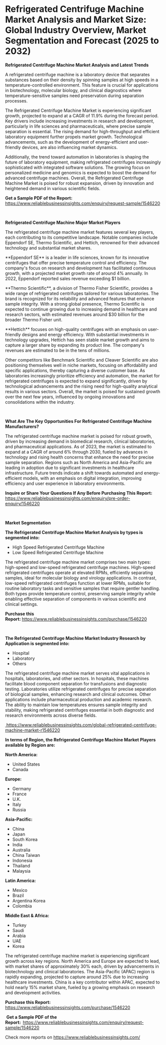 <p><h1>Refrigerated Centrifuge Machine Market Analysis and Market Size: Global Industry Overview, Market Segmentation and Forecast (2025 to 2032)</h1></p><p><strong>Refrigerated Centrifuge Machine Market Analysis and Latest Trends</strong></p>
<p><p>A refrigerated centrifuge machine is a laboratory device that separates substances based on their density by spinning samples at high speeds in a temperature-controlled environment. This feature is crucial for applications in biotechnology, molecular biology, and clinical diagnostics where temperature-sensitive samples need preservation during separation processes.</p><p>The Refrigerated Centrifuge Machine Market is experiencing significant growth, projected to expand at a CAGR of 11.9% during the forecast period. Key drivers include increasing investments in research and development, particularly in life sciences and pharmaceuticals, where precise sample separation is essential. The rising demand for high-throughput and efficient laboratory equipment further propels market growth. Technological advancements, such as the development of energy-efficient and user-friendly devices, are also influencing market dynamics. </p><p>Additionally, the trend toward automation in laboratories is shaping the future of laboratory equipment, making refrigerated centrifuges increasingly sophisticated with integrated software solutions. The growing focus on personalized medicine and genomics is expected to boost the demand for advanced centrifuge machines. Overall, the Refrigerated Centrifuge Machine Market is poised for robust expansion, driven by innovation and heightened demand in various scientific fields.</p></p>
<p><strong>Get a Sample PDF of the Report:&nbsp;</strong> <a href="https://www.reliablebusinessinsights.com/enquiry/request-sample/1546220?utm_campaign=2445&utm_medium=2&utm_source=Github&utm_content=ia&utm_term=17022025&utm_id=refrigerated-centrifuge-machine">https://www.reliablebusinessinsights.com/enquiry/request-sample/1546220</a></p>
<p>&nbsp;</p>
<p><strong>Refrigerated Centrifuge Machine Major Market Players</strong></p>
<p><p>The refrigerated centrifuge machine market features several key players, each contributing to its competitive landscape. Notable companies include Eppendorf SE, Thermo Scientific, and Hettich, renowned for their advanced technology and substantial market shares.</p><p>**Eppendorf SE** is a leader in life sciences, known for its innovative centrifuges that offer precise temperature control and efficiency. The company's focus on research and development has facilitated continuous growth, with a projected market growth rate of around 4% annually. In 2022, Eppendorf reported sales revenue exceeding $1 billion.</p><p>**Thermo Scientific**, a division of Thermo Fisher Scientific, provides a wide range of refrigerated centrifuges tailored for various laboratories. The brand is recognized for its reliability and advanced features that enhance sample integrity. With a strong global presence, Thermo Scientific is expected to continue growing due to increasing demand in healthcare and research sectors, with estimated revenues around $30 billion for the broader Thermo Fisher unit.</p><p>**Hettich** focuses on high-quality centrifuges with an emphasis on user-friendly designs and energy efficiency. With substantial investments in technology upgrades, Hettich has seen stable market growth and aims to capture a larger share by expanding its product line. The company's revenues are estimated to be in the tens of millions.</p><p>Other competitors like Benchmark Scientific and Cleaver Scientific are also positioning themselves well in niche markets, focusing on affordability and specific applications, thereby capturing a diverse customer base. As laboratories increasingly prioritize efficiency and automation, the market for refrigerated centrifuges is expected to expand significantly, driven by technological advancements and the rising need for high-quality analytical results in various sectors. Overall, the market is poised for sustained growth over the next few years, influenced by ongoing innovations and consolidations within the industry.</p></p>
<p>&nbsp;</p>
<p><strong>What Are The Key Opportunities For Refrigerated Centrifuge Machine Manufacturers?</strong></p>
<p><p>The refrigerated centrifuge machine market is poised for robust growth, driven by increasing demand in biomedical research, clinical laboratories, and pharmaceutical applications. As of 2023, the market is estimated to expand at a CAGR of around 6% through 2030, fueled by advances in technology and rising health concerns that enhance the need for precise sample separation. Regions such as North America and Asia-Pacific are leading in adoption due to significant investments in healthcare infrastructure. Future trends indicate a shift towards automated and energy-efficient models, with an emphasis on digital integration, improving efficiency and user experience in laboratory environments.</p></p>
<p><strong>Inquire or Share Your Questions If Any Before Purchasing This Report:</strong> <a href="https://www.reliablebusinessinsights.com/enquiry/pre-order-enquiry/1546220?utm_campaign=2445&utm_medium=2&utm_source=Github&utm_content=ia&utm_term=17022025&utm_id=refrigerated-centrifuge-machine">https://www.reliablebusinessinsights.com/enquiry/pre-order-enquiry/1546220</a></p>
<p>&nbsp;</p>
<p><strong>Market Segmentation</strong></p>
<p><strong>The Refrigerated Centrifuge Machine Market Analysis by types is segmented into:</strong></p>
<p><ul><li>High Speed Refrigerated Centrifuge Machine</li><li>Low Speed Refrigerated Centrifuge Machine</li></ul></p>
<p><p>The refrigerated centrifuge machine market comprises two main types: high-speed and low-speed refrigerated centrifuge machines. High-speed refrigerated centrifuges operate at elevated RPMs, efficiently separating samples, ideal for molecular biology and virology applications. In contrast, low-speed refrigerated centrifuges function at lower RPMs, suitable for routine laboratory tasks and sensitive samples that require gentler handling. Both types provide temperature control, preserving sample integrity while enabling effective separation of components in various scientific and clinical settings.</p></p>
<p><strong>Purchase this Report:&nbsp;</strong><a href="https://www.reliablebusinessinsights.com/purchase/1546220?utm_campaign=2445&utm_medium=2&utm_source=Github&utm_content=ia&utm_term=17022025&utm_id=refrigerated-centrifuge-machine">https://www.reliablebusinessinsights.com/purchase/1546220</a></p>
<p>&nbsp;</p>
<p><strong>The Refrigerated Centrifuge Machine Market Industry Research by Application is segmented into:</strong></p>
<p><ul><li>Hospital</li><li>Laboratory</li><li>Others</li></ul></p>
<p><p>The refrigerated centrifuge machine market serves vital applications in hospitals, laboratories, and other sectors. In hospitals, these machines facilitate blood component separation for transfusions and diagnostic testing. Laboratories utilize refrigerated centrifuges for precise separation of biological samples, enhancing research and clinical outcomes. Other applications include pharmaceutical production and academic research. The ability to maintain low temperatures ensures sample integrity and stability, making refrigerated centrifuges essential in both diagnostic and research environments across diverse fields.</p></p>
<p><a href="https://www.reliablebusinessinsights.com/global-refrigerated-centrifuge-machine-market-r1546220?utm_campaign=2445&utm_medium=2&utm_source=Github&utm_content=ia&utm_term=17022025&utm_id=refrigerated-centrifuge-machine">&nbsp;https://www.reliablebusinessinsights.com/global-refrigerated-centrifuge-machine-market-r1546220</a></p>
<p><strong>In terms of Region, the Refrigerated Centrifuge Machine Market Players available by Region are:</strong></p>
<p>
    <p> <strong> North America: </strong>
        <ul>
            <li>United States</li>
            <li>Canada</li>
        </ul>
        </p> 
    <p> <strong> Europe: </strong>
        <ul>
            <li>Germany</li>
            <li>France</li>
            <li>U.K.</li>
            <li>Italy</li>
            <li>Russia</li>
        </ul>
        </p> 
    <p> <strong> Asia-Pacific: </strong>
        <ul>
            <li>China</li>
            <li>Japan</li>
            <li>South Korea</li>
            <li>India</li>
            <li>Australia</li>
            <li>China Taiwan</li>
            <li>Indonesia</li>
            <li>Thailand</li>
            <li>Malaysia</li>
        </ul>
        </p> 
    <p> <strong> Latin America: </strong>
        <ul>
            <li>Mexico</li>
            <li>Brazil</li>
            <li>Argentina Korea</li>
            <li>Colombia</li>
        </ul>
        </p> 
    <p> <strong> Middle East & Africa: </strong>
        <ul>
            <li>Turkey</li>
            <li>Saudi</li>
            <li>Arabia</li>
            <li>UAE</li>
            <li>Korea</li>
        </ul>
    </p>
    </p>
<p><p>The refrigerated centrifuge machine market is experiencing significant growth across key regions. North America and Europe are expected to lead, with market shares of approximately 30% each, driven by advancements in biotechnology and clinical laboratories. The Asia-Pacific (APAC) region is rapidly expanding, projected to capture around 25% due to increasing healthcare investments. China is a key contributor within APAC, expected to hold nearly 15% market share, fueled by a growing emphasis on research and development activities.</p></p>
<p><strong>Purchase this Report: </strong><a href="https://www.reliablebusinessinsights.com/purchase/1546220?utm_campaign=2445&utm_medium=2&utm_source=Github&utm_content=ia&utm_term=17022025&utm_id=refrigerated-centrifuge-machine">https://www.reliablebusinessinsights.com/purchase/1546220</a></p>
<p>&nbsp;<strong>Get a Sample PDF of the Report:&nbsp;&nbsp;</strong><a href="https://www.reliablebusinessinsights.com/enquiry/request-sample/1546220?utm_campaign=2445&utm_medium=2&utm_source=Github&utm_content=ia&utm_term=17022025&utm_id=refrigerated-centrifuge-machine">https://www.reliablebusinessinsights.com/enquiry/request-sample/1546220</a></p>
<p><strong></strong></p>
<p>Check more reports on <a href="https://www.reliablebusinessinsights.com/?utm_campaign=2445&utm_medium=2&utm_source=Github&utm_content=ia&utm_term=17022025&utm_id=refrigerated-centrifuge-machine">https://www.reliablebusinessinsights.com/</a></p>